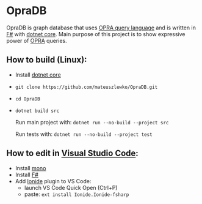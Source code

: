 # OpraDB

OpraDB is graph database that uses [OPRA query language](https://arxiv.org/abs/1710.04419) and is written in [F#](http://fsharp.org/) with [dotnet core](https://www.microsoft.com/net/learn/get-started/linuxubuntu).
Main purpose of this project is to show expressive power of [OPRA](https://arxiv.org/pdf/1710.04419.pdf) queries.

## How to build (Linux):
- Install [dotnet core](https://www.microsoft.com/net/learn/get-started/linuxubuntu)
- `git clone https://github.com/mateuszlewko/OpraDB.git`
- `cd OpraDB`
- `dotnet build src`
    
    Run main project with:
    `dotnet run --no-build --project src` 

    Run tests with:
    `dotnet run --no-build --project test` 

## How to edit in [Visual Studio Code](https://code.visualstudio.com/):
- Install [mono](http://www.mono-project.com/download/)
- Install [F#](http://fsharp.org/use/linux/)
- Add [Ionide](https://marketplace.visualstudio.com/items?itemName=Ionide.Ionide-fsharp) plugin to VS Code: 
    - launch VS Code Quick Open (Ctrl+P)
    - paste: `ext install Ionide.Ionide-fsharp`


